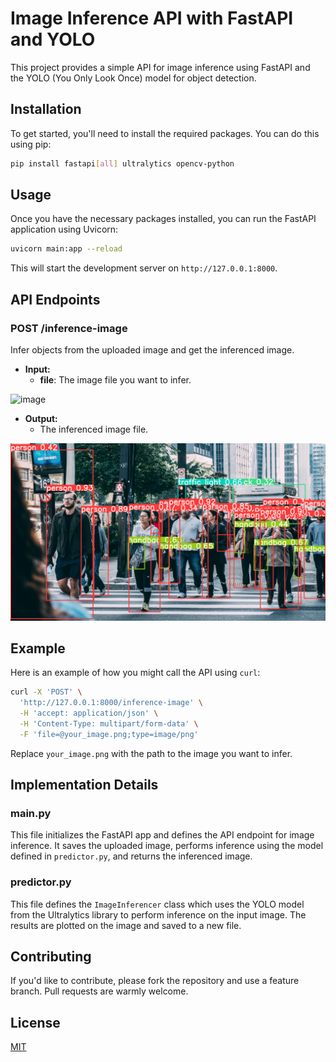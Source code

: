 # Image Inference API with FastAPI and YOLO

This project provides a simple API for image inference using FastAPI and the YOLO (You Only Look Once) model for object detection.

## Installation

To get started, you'll need to install the required packages. You can do this using pip:

```bash
pip install fastapi[all] ultralytics opencv-python
```

## Usage

Once you have the necessary packages installed, you can run the FastAPI application using Uvicorn:

```bash
uvicorn main:app --reload
```

This will start the development server on `http://127.0.0.1:8000`.

## API Endpoints

### POST /inference-image

Infer objects from the uploaded image and get the inferenced image.

- **Input:**
  - **file**: The image file you want to infer.

![image](images/pexels-kaique-rocha-109919.jpg)
  
- **Output:** 
  - The inferenced image file.

![image](images/inferenced_pexels-kaique-rocha-109919.jpg)

## Example

Here is an example of how you might call the API using `curl`:

```bash
curl -X 'POST' \
  'http://127.0.0.1:8000/inference-image' \
  -H 'accept: application/json' \
  -H 'Content-Type: multipart/form-data' \
  -F 'file=@your_image.png;type=image/png'
```

Replace `your_image.png` with the path to the image you want to infer.

## Implementation Details

### main.py

This file initializes the FastAPI app and defines the API endpoint for image inference. It saves the uploaded image, performs inference using the model defined in `predictor.py`, and returns the inferenced image.

### predictor.py

This file defines the `ImageInferencer` class which uses the YOLO model from the Ultralytics library to perform inference on the input image. The results are plotted on the image and saved to a new file.

## Contributing

If you'd like to contribute, please fork the repository and use a feature branch. Pull requests are warmly welcome.

## License

[MIT](LICENSE)
